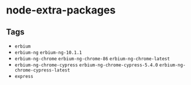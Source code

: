 # node-extra-packages


## Tags

- `erbium`
- `erbium-ng` `erbium-ng-10.1.1`
- `erbium-ng-chrome` `erbium-ng-chrome-86` `erbium-ng-chrome-latest`
- `erbium-ng-chrome-cypress` `erbium-ng-chrome-cypress-5.4.0` `erbium-ng-chrome-cypress-latest`
- `express`
